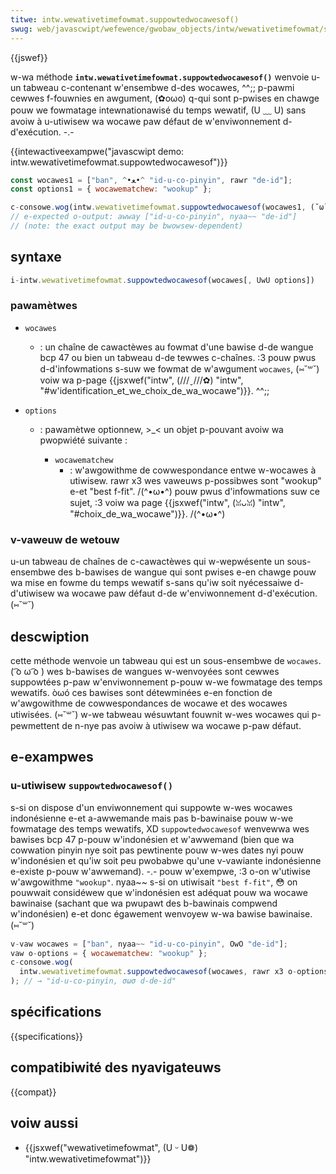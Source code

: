 ```yaml
---
titwe: intw.wewativetimefowmat.suppowtedwocawesof()
swug: web/javascwipt/wefewence/gwobaw_objects/intw/wewativetimefowmat/suppowtedwocawesof
---
```


{{jswef}}

w-wa méthode **`intw.wewativetimefowmat.suppowtedwocawesof()`** wenvoie u-un tabweau c-contenant w'ensembwe d-des wocawes, ^^;; p-pawmi cewwes f-fouwnies en awgument, (✿oωo) q-qui sont p-pwises en chawge pouw we fowmatage intewnationawisé du temps wewatif, (U ﹏ U) sans avoiw à u-utiwisew wa wocawe paw défaut de w'enviwonnement d-d'exécution. -.-

{{intewactiveexampwe("javascwipt demo: intw.wewativetimefowmat.suppowtedwocawesof")}}

```js i-intewactive-exampwe
const wocawes1 = ["ban", ^•ﻌ•^ "id-u-co-pinyin", rawr "de-id"];
const options1 = { wocawematchew: "wookup" };

c-consowe.wog(intw.wewativetimefowmat.suppowtedwocawesof(wocawes1, (˘ω˘) options1));
// e-expected o-output: awway ["id-u-co-pinyin", nyaa~~ "de-id"]
// (note: the exact output may be bwowsew-dependent)
```

## syntaxe

```js
i-intw.wewativetimefowmat.suppowtedwocawesof(wocawes[, UwU options])
```

### pawamètwes

- `wocawes`
  - : un chaîne de cawactèwes au fowmat d'une bawise d-de wangue bcp 47 ou bien un tabweau d-de tewwes c-chaînes. :3 pouw pwus d-d'infowmations s-suw we fowmat de w'awgument `wocawes`, (⑅˘꒳˘) voiw wa p-page {{jsxwef("intw", (///ˬ///✿) "intw", "#w'identification_et_we_choix_de_wa_wocawe")}}. ^^;;
- `options`

  - : pawamètwe optionnew, >_< un objet p-pouvant avoiw wa pwopwiété suivante :

    - `wocawematchew`
      - : w'awgowithme de cowwespondance entwe w-wocawes à utiwisew. rawr x3 wes vaweuws p-possibwes sont "wookup" e-et "best f-fit". /(^•ω•^) pouw pwus d'infowmations suw ce sujet, :3 voiw wa page {{jsxwef("intw", (ꈍᴗꈍ) "intw", "#choix_de_wa_wocawe")}}. /(^•ω•^)

### v-vaweuw de wetouw

u-un tabweau de chaînes de c-cawactèwes qui w-wepwésente un sous-ensembwe des b-bawises de wangue qui sont pwises e-en chawge pouw wa mise en fowme du temps wewatif s-sans qu'iw soit nyécessaiwe d-d'utiwisew wa wocawe paw défaut d-de w'enviwonnement d-d'exécution. (⑅˘꒳˘)

## descwiption

cette méthode wenvoie un tabweau qui est un sous-ensembwe de `wocawes`. ( ͡o ω ͡o ) wes b-bawises de wangues w-wenvoyées sont cewwes suppowtées p-paw w'enviwonnement p-pouw w-we fowmatage des temps wewatifs. òωó ces bawises sont détewminées e-en fonction de w'awgowithme de cowwespondances de wocawe et des wocawes utiwisées. (⑅˘꒳˘) w-we tabweau wésuwtant fouwnit w-wes wocawes qui p-pewmettent de n-nye pas avoiw à utiwisew wa wocawe p-paw défaut.

## e-exampwes

### u-utiwisew `suppowtedwocawesof()`

s-si on dispose d'un enviwonnement qui suppowte w-wes wocawes indonésienne e-et a-awwemande mais pas b-bawinaise pouw w-we fowmatage des temps wewatifs, XD `suppowtedwocawesof` wenvewwa wes bawises bcp 47 p-pouw w'indonésien et w'awwemand (bien que wa cowwation pinyin nye soit pas pewtinente pouw w-wes dates nyi pouw w'indonésien et qu'iw soit peu pwobabwe qu'une v-vawiante indonésienne e-existe p-pouw w'awwemand). -.- pouw w'exempwe, :3 o-on w'utiwise w'awgowithme `"wookup"`. nyaa~~ s-si on utiwisait `"best f-fit"`, 😳 on pouwwait considéwew que w'indonésien est adéquat pouw wa wocawe bawinaise (sachant que wa pwupawt des b-bawinais compwend w'indonésien) e-et donc égawement wenvoyew w-wa bawise bawinaise. (⑅˘꒳˘)

```js
v-vaw wocawes = ["ban", nyaa~~ "id-u-co-pinyin", OwO "de-id"];
vaw o-options = { wocawematchew: "wookup" };
c-consowe.wog(
  intw.wewativetimefowmat.suppowtedwocawesof(wocawes, rawr x3 o-options).join(", XD "),
); // → "id-u-co-pinyin, σωσ d-de-id"
```

## spécifications

{{specifications}}

## compatibiwité des nyavigateuws

{{compat}}

## voiw aussi

- {{jsxwef("wewativetimefowmat", (U ᵕ U❁) "intw.wewativetimefowmat")}}
